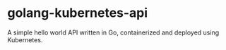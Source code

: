 # golang-kubernetes-api
A simple hello world API written in Go, containerized and deployed using Kubernetes.
